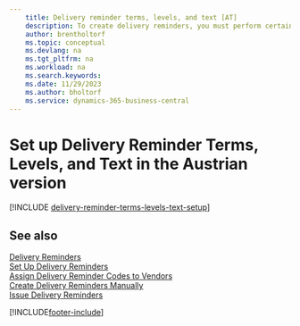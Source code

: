 ```yaml
---
    title: Delivery reminder terms, levels, and text [AT]
    description: To create delivery reminders, you must perform certain setup tasks in the Austrian version.
    author: brentholtorf
    ms.topic: conceptual
    ms.devlang: na
    ms.tgt_pltfrm: na
    ms.workload: na
    ms.search.keywords:
    ms.date: 11/29/2023
    ms.author: bholtorf
    ms.service: dynamics-365-business-central
---
```


# Set up Delivery Reminder Terms, Levels, and Text in the Austrian version

[!INCLUDE [delivery-reminder-terms-levels-text-setup](../includes/ATCHDE/delivery-reminder-terms-levels-text-setup.md)]

## See also

[Delivery Reminders](delivery-reminders.md)  
[Set Up Delivery Reminders](how-to-set-up-delivery-reminders.md)  
[Assign Delivery Reminder Codes to Vendors](how-to-assign-delivery-reminder-codes-to-vendors.md)  
[Create Delivery Reminders Manually](how-to-create-delivery-reminders-manually.md)  
[Issue Delivery Reminders](how-to-issue-delivery-reminders.md)  


[!INCLUDE[footer-include](../../includes/footer-banner.md)]